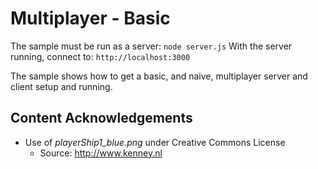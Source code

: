 # Multiplayer - Basic
The sample must be run as a server: `node server.js`
With the server running, connect to: `http://localhost:3000`

The sample shows how to get a basic, and naive, multiplayer server and client setup and running.

## Content Acknowledgements

* Use of *playerShip1_blue.png* under Creative Commons License
  * Source: http://www.kenney.nl
